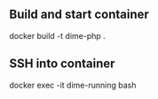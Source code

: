 
## Build and start container

docker build -t dime-php .


## SSH into container

docker exec -it dime-running bash

